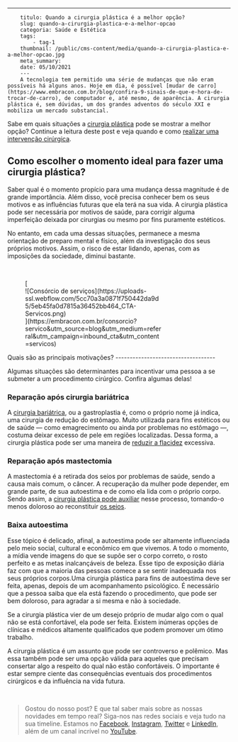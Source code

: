 ---
        titulo: Quando a cirurgia plástica é a melhor opção?
        slug: quando-a-cirurgia-plastica-e-a-melhor-opcao
        categoria: Saúde e Estética
        tags:
            - tag-1
        thumbnail: /public/cms-content/media/quando-a-cirurgia-plastica-e-a-melhor-opcao.jpg
        meta_summary: 
        date: 05/10/2021
        ---
        A tecnologia tem permitido uma série de mudanças que não eram possíveis há alguns anos. Hoje em dia, é possível [mudar de carro](https://www.embracon.com.br/blog/confira-9-sinais-de-que-e-hora-de-trocar-de-carro), de computador e, até mesmo, de aparência. A cirurgia plástica é, sem dúvidas, um dos grandes adventos do século XXI e mobiliza um mercado substancial.

Sabe em quais situações a [cirurgia plástica](https://www.embracon.com.br/blog/por-que-fazer-um-consorcio-de-cirurgia-plastica) pode se mostrar a melhor opção? Continue a leitura deste post e veja quando e como [realizar uma intervenção cirúrgica](https://www.embracon.com.br/blog/saiba-quais-sao-as-cirurgias-plasticas-mais-realizadas-no-brasil).

Como escolher o momento ideal para fazer uma cirurgia plástica?
---------------------------------------------------------------

Saber qual é o momento propício para uma mudança dessa magnitude é de grande importância. Além disso, você precisa conhecer bem os seus motivos e as influências futuras que ela terá na sua vida. A cirurgia plástica pode ser necessária por motivos de saúde, para corrigir alguma imperfeição deixada por cirurgias ou mesmo por fins puramente estéticos.

No entanto, em cada uma dessas situações, permanece a mesma orientação de preparo mental e físico, além da investigação dos seus próprios motivos. Assim, o risco de estar lidando, apenas, com as imposições da sociedade, diminui bastante.

‍

<figure class="w-richtext-figure-type-image w-richtext-align-center" style="max-width:310px">[<div>![Consórcio de serviços](https://uploads-ssl.webflow.com/5cc70a3a0871f750442da9d5/5eb45fa0d7815a36452bb464_CTA-Servicos.png)</div>](https://embracon.com.br/consorcio?servico&utm_source=blog&utm_medium=referral&utm_campaign=inbound_cta&utm_content=servicos)</figure>Quais são as principais motivações?
-----------------------------------

Algumas situações são determinantes para incentivar uma pessoa a se submeter a um procedimento cirúrgico. Confira algumas delas!

### Reparação após cirurgia bariátrica

A [cirurgia bariátrica](https://www.embracon.com.br/blog/cirurgia-bariatrica-como-funciona-e-quem-pode-fazer), ou a gastroplastia é, como o próprio nome já indica, uma cirurgia de redução do estômago. Muito utilizada para fins estéticos ou de saúde — como emagrecimento ou ainda por problemas no estômago —, costuma deixar excesso de pele em regiões localizadas. Dessa forma, a cirurgia plástica pode ser uma maneira de [reduzir a flacidez](https://www.embracon.com.br/blog/saiba-quais-sao-os-principais-tipos-de-tratamentos-para-flacidez-corporal) excessiva.

### Reparação após mastectomia

A mastectomia é a retirada dos seios por problemas de saúde, sendo a causa mais comum, o câncer. A recuperação da mulher pode depender, em grande parte, de sua autoestima e de como ela lida com o próprio corpo. Sendo assim, a [cirurgia plástica pode auxiliar](https://www.embracon.com.br/blog/afinal-a-mamoplastia-e-estetica-ou-saude) nesse processo, tornando-o menos doloroso ao reconstituir [os seios](https://www.embracon.com.br/blog/4-coisas-que-voce-precisa-saber-antes-de-colocar-silicone).

### Baixa autoestima

Esse tópico é delicado, afinal, a autoestima pode ser altamente influenciada pelo meio social, cultural e econômico em que vivemos. A todo o momento, a mídia vende imagens do que se supõe ser o corpo correto, o rosto perfeito e as metas inalcançáveis de beleza. Esse tipo de exposição diária faz com que a maioria das pessoas comece a se sentir inadequada nos seus próprios corpos.Uma cirurgia plástica para fins de autoestima deve ser feita, apenas, depois de um acompanhamento psicológico. É necessário que a pessoa saiba que ela está fazendo o procedimento, que pode ser bem doloroso, para agradar a si mesma e não à sociedade.

Se a cirurgia plástica vier de um desejo próprio de mudar algo com o qual não se está confortável, ela pode ser feita. Existem inúmeras opções de clínicas e médicos altamente qualificados que podem promover um ótimo trabalho.

A cirurgia plástica é um assunto que pode ser controverso e polêmico. Mas essa também pode ser uma opção válida para aqueles que precisam consertar algo a respeito do qual não estão confortáveis. O importante é estar sempre ciente das consequências eventuais dos procedimentos cirúrgicos e da influência na vida futura.

‍

> Gostou do nosso post? E que tal saber mais sobre as nossas novidades em tempo real? Siga-nos nas redes sociais e veja tudo na sua timeline. Estamos no [Facebook](https://www.facebook.com/embracon/), [Instagram](https://www.instagram.com/embraconoficial/), [Twitter](https://twitter.com/embracon) e [LinkedIn](https://www.linkedin.com/company/1018875/), além de um canal incrível no [YouTube](https://www.youtube.com/channel/UCL-Y0mv9zc73Iek48NLUBzQ).

‍
        
